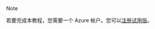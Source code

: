 ﻿> [!NOTE]
> 若要完成本教程，您需要一个 Azure 帐户。您可以<a href="https://www.azure.cn/pricing/1rmb-trial" target="_blank">注册试用版</a>。
<!--HONumber=41-->
